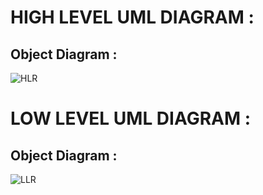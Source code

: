 # HIGH LEVEL UML DIAGRAM :

## Object Diagram :

![HLR](https://user-images.githubusercontent.com/78854464/111862178-9d6ac380-8979-11eb-8d51-235f4261faee.png)




# LOW LEVEL UML DIAGRAM :

## Object Diagram :

![LLR](https://user-images.githubusercontent.com/78854464/111954371-fff4c880-8b0d-11eb-95b9-133c35164e08.png)


